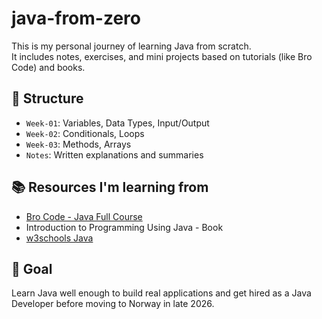 # java-from-zero
This is my personal journey of learning Java from scratch. <br>
It includes notes, exercises, and mini projects based on tutorials (like Bro Code) and books.<br>


## 📁 Structure <br>
- `Week-01`: Variables, Data Types, Input/Output <br>
- `Week-02`: Conditionals, Loops <br>
- `Week-03`: Methods, Arrays <br>
- `Notes`: Written explanations and summaries <br>


## 📚 Resources I'm learning from
- [Bro Code - Java Full Course](https://www.youtube.com/watch?v=xk4_1vDrzzo)  <br>
- Introduction to Programming Using Java - Book <br>
- [w3schools Java](https://www.w3schools.com/java/) <br>

## 🚀 Goal
Learn Java well enough to build real applications and get hired as a Java Developer before moving to Norway in late 2026.
